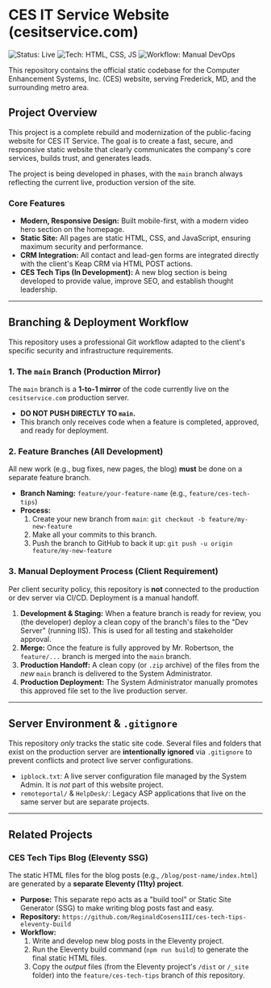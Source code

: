 # CES IT Service Website (cesitservice.com)

![Status: Live](https://img.shields.io/badge/Status-Live-brightgreen)
![Tech: HTML, CSS, JS](https://img.shields.io/badge/Tech-HTML%20%7C%20CSS%20%7C%20JS-blue)
![Workflow: Manual DevOps](https://img.shields.io/badge/Workflow-Manual%20DevOps-informational)

This repository contains the official static codebase for the Computer Enhancement Systems, Inc. (CES) website, serving Frederick, MD, and the surrounding metro area.

## Project Overview

This project is a complete rebuild and modernization of the public-facing website for CES IT Service. The goal is to create a fast, secure, and responsive static website that clearly communicates the company's core services, builds trust, and generates leads.

The project is being developed in phases, with the `main` branch always reflecting the current live, production version of the site.

### Core Features

* **Modern, Responsive Design:** Built mobile-first, with a modern video hero section on the homepage.
* **Static Site:** All pages are static HTML, CSS, and JavaScript, ensuring maximum security and performance.
* **CRM Integration:** All contact and lead-gen forms are integrated directly with the client's Keap CRM via HTML POST actions.
* **CES Tech Tips (In Development):** A new blog section is being developed to provide value, improve SEO, and establish thought leadership.

---

## Branching & Deployment Workflow

This repository uses a professional Git workflow adapted to the client's specific security and infrastructure requirements.

### 1. The `main` Branch (Production Mirror)

The `main` branch is a **1-to-1 mirror** of the code currently live on the `cesitservice.com` production server.

* **DO NOT PUSH DIRECTLY TO `main`.**
* This branch only receives code when a feature is completed, approved, and ready for deployment.

### 2. Feature Branches (All Development)

All new work (e.g., bug fixes, new pages, the blog) **must** be done on a separate feature branch.

* **Branch Naming:** `feature/your-feature-name` (e.g., `feature/ces-tech-tips`)
* **Process:**
    1.  Create your new branch from `main`: `git checkout -b feature/my-new-feature`
    2.  Make all your commits to this branch.
    3.  Push the branch to GitHub to back it up: `git push -u origin feature/my-new-feature`

### 3. Manual Deployment Process (Client Requirement)

Per client security policy, this repository is **not** connected to the production or dev server via CI/CD. Deployment is a manual handoff.

1.  **Development & Staging:** When a feature branch is ready for review, you (the developer) deploy a clean copy of the branch's files to the "Dev Server" (running IIS). This is used for all testing and stakeholder approval.
2.  **Merge:** Once the feature is fully approved by Mr. Robertson, the `feature/...` branch is merged into the `main` branch.
3.  **Production Handoff:** A clean copy (or `.zip` archive) of the files from the *new* `main` branch is delivered to the System Administrator.
4.  **Production Deployment:** The System Administrator manually promotes this approved file set to the live production server.

---

## Server Environment & `.gitignore`

This repository *only* tracks the static site code. Several files and folders that exist on the production server are **intentionally ignored** via `.gitignore` to prevent conflicts and protect live server configurations.

* `ipblock.txt`: A live server configuration file managed by the System Admin. It is *not* part of this website project.
* `remoteportal/` & `HelpDesk/`: Legacy ASP applications that live on the same server but are separate projects.

---

## Related Projects

### CES Tech Tips Blog (Eleventy SSG)

The static HTML files for the blog posts (e.g., `/blog/post-name/index.html`) are generated by a **separate Eleventy (11ty) project**.

* **Purpose:** This separate repo acts as a "build tool" or Static Site Generator (SSG) to make writing blog posts fast and easy.
* **Repository:** `https://github.com/ReginaldCosensIII/ces-tech-tips-eleventy-build`
* **Workflow:**
    1.  Write and develop new blog posts in the Eleventy project.
    2.  Run the Eleventy build command (`npm run build`) to generate the final static HTML files.
    3.  Copy the *output* files (from the Eleventy project's `/dist` or `/_site` folder) into the `feature/ces-tech-tips` branch of *this* repository.